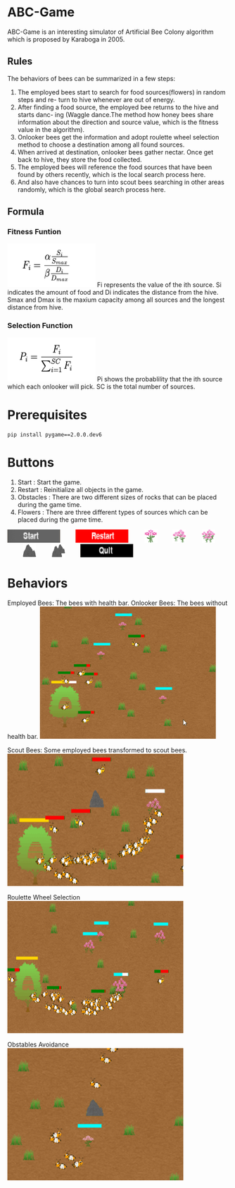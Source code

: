 # ABC-Game

ABC-Game is an interesting simulator of Artificial Bee Colony algorithm which is proposed by Karaboga in 2005.

## Rules

The behaviors of bees can be summarized in a few steps:
1. The employed bees start to search for food sources(flowers) in random steps and re- turn to hive whenever are out of energy.
2. After finding a food source, the employed bee returns to the hive and starts danc- ing (Waggle dance.The method how honey bees share information about the direction and source value, which is the fitness value in the algorithm).
3. Onlooker bees get the information and adopt roulette wheel selection method to choose a destination among all found sources.
4. When arrived at destination, onlooker bees gather nectar. Once get back to hive, they store the food collected.
5. The employed bees will reference the food sources that have been found by others recently, which is the local search process here.
6. And also have chances to turn into scout bees searching in other areas randomly, which is the global search process here.

## Formula
### Fitness Funtion

<img src=readmeimg/fitness.png width="200" height="100">
Fi represents the value of the ith source. Si indicates the amount of food and Di indicates the distance from the hive. Smax and Dmax is the maxium capacity among all sources and the longest distance from hive.

### Selection Function

<img src=readmeimg/selection.png width="200" height="100">
Pi shows the probablility that the ith source which each onlooker will pick. SC is the total number of sources.

# Prerequisites

    pip install pygame==2.0.0.dev6


# Buttons

1. Start : Start the game.
2. Restart : Reinitialize all objects in the game.
3. Obstacles : There are two different sizes of rocks that can be placed during the game time.
4. Flowers : There are three different types of sources which can be placed during the game time.

<img src=readmeimg/start.png width="120" height="30">&nbsp;&nbsp;&nbsp;&nbsp;&nbsp;&nbsp;&nbsp;&nbsp;&nbsp;<img src=readmeimg/restart.png width="120" height="30">&nbsp;&nbsp;&nbsp;&nbsp;&nbsp;&nbsp;&nbsp;&nbsp;&nbsp;<img src=readmeimg/flower1.png width="30" height="30">&nbsp;&nbsp;&nbsp;&nbsp;&nbsp;&nbsp;&nbsp;&nbsp;&nbsp;<img src=readmeimg/flower2.png width="30" height="30">&nbsp;&nbsp;&nbsp;&nbsp;&nbsp;&nbsp;&nbsp;&nbsp;&nbsp;<img src=readmeimg/flower3.png width="30" height="30">&nbsp;&nbsp;&nbsp;&nbsp;&nbsp;&nbsp;&nbsp;&nbsp;&nbsp;<img src=readmeimg/smallrock.png width="30" height="30">&nbsp;&nbsp;&nbsp;&nbsp;&nbsp;&nbsp;&nbsp;&nbsp;&nbsp;<img src=readmeimg/bigrock.png width="30" height="30">&nbsp;&nbsp;&nbsp;&nbsp;&nbsp;&nbsp;&nbsp;&nbsp;&nbsp;<img src=readmeimg/quit.png width="120" height="30">

# Behaviors

Employed Bees: The bees with health bar.
Onlooker Bees: The bees without health bar.
<img src=readmeimg/employed.gif width="400" height="300">


Scout Bees: Some employed bees transformed to scout bees.
<img src=readmeimg/scout.gif width="400" height="300">


Roulette Wheel Selection
<img src=readmeimg/roulette.gif width="400" height="300">


Obstables Avoidance
<img src=readmeimg/avoidance.gif width="400" height="300">

